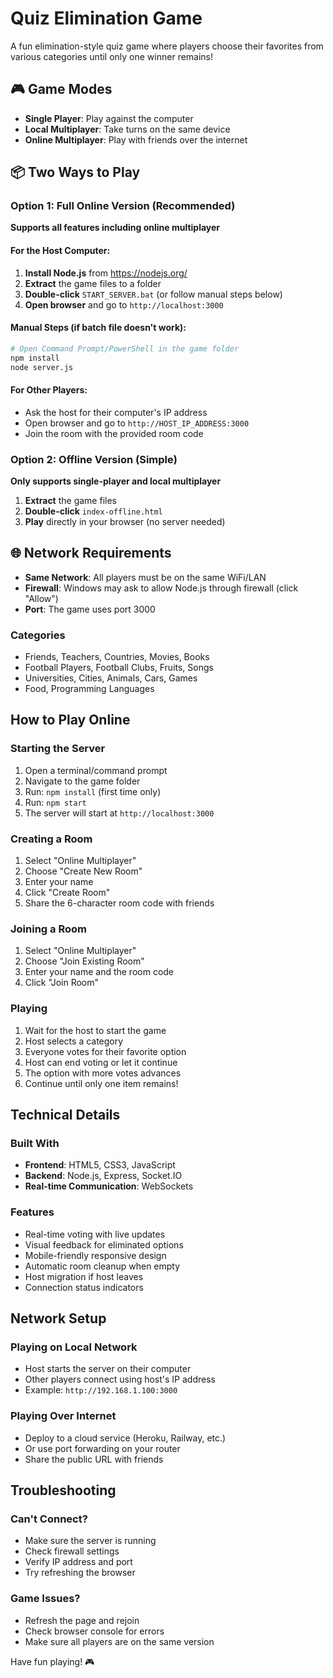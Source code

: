 # Quiz Elimination Game

A fun elimination-style quiz game where players choose their favorites from various categories until only one winner remains!

## 🎮 Game Modes

- **Single Player**: Play against the computer
- **Local Multiplayer**: Take turns on the same device
- **Online Multiplayer**: Play with friends over the internet

## 📦 Two Ways to Play

### Option 1: Full Online Version (Recommended)
**Supports all features including online multiplayer**

#### For the Host Computer:
1. **Install Node.js** from https://nodejs.org/
2. **Extract** the game files to a folder
3. **Double-click** `START_SERVER.bat` (or follow manual steps below)
4. **Open browser** and go to `http://localhost:3000`

#### Manual Steps (if batch file doesn't work):
```bash
# Open Command Prompt/PowerShell in the game folder
npm install
node server.js
```

#### For Other Players:
- Ask the host for their computer's IP address
- Open browser and go to `http://HOST_IP_ADDRESS:3000`
- Join the room with the provided room code

### Option 2: Offline Version (Simple)
**Only supports single-player and local multiplayer**

1. **Extract** the game files
2. **Double-click** `index-offline.html`
3. **Play** directly in your browser (no server needed)

## 🌐 Network Requirements

- **Same Network**: All players must be on the same WiFi/LAN
- **Firewall**: Windows may ask to allow Node.js through firewall (click "Allow")
- **Port**: The game uses port 3000

### Categories
- Friends, Teachers, Countries, Movies, Books
- Football Players, Football Clubs, Fruits, Songs
- Universities, Cities, Animals, Cars, Games
- Food, Programming Languages

## How to Play Online

### Starting the Server
1. Open a terminal/command prompt
2. Navigate to the game folder
3. Run: `npm install` (first time only)
4. Run: `npm start`
5. The server will start at `http://localhost:3000`

### Creating a Room
1. Select "Online Multiplayer"
2. Choose "Create New Room"
3. Enter your name
4. Click "Create Room"
5. Share the 6-character room code with friends

### Joining a Room
1. Select "Online Multiplayer"
2. Choose "Join Existing Room"
3. Enter your name and the room code
4. Click "Join Room"

### Playing
1. Wait for the host to start the game
2. Host selects a category
3. Everyone votes for their favorite option
4. Host can end voting or let it continue
5. The option with more votes advances
6. Continue until only one item remains!

## Technical Details

### Built With
- **Frontend**: HTML5, CSS3, JavaScript
- **Backend**: Node.js, Express, Socket.IO
- **Real-time Communication**: WebSockets

### Features
- Real-time voting with live updates
- Visual feedback for eliminated options
- Mobile-friendly responsive design
- Automatic room cleanup when empty
- Host migration if host leaves
- Connection status indicators

## Network Setup

### Playing on Local Network
- Host starts the server on their computer
- Other players connect using host's IP address
- Example: `http://192.168.1.100:3000`

### Playing Over Internet
- Deploy to a cloud service (Heroku, Railway, etc.)
- Or use port forwarding on your router
- Share the public URL with friends

## Troubleshooting

### Can't Connect?
- Make sure the server is running
- Check firewall settings
- Verify IP address and port
- Try refreshing the browser

### Game Issues?
- Refresh the page and rejoin
- Check browser console for errors
- Make sure all players are on the same version

Have fun playing! 🎮
